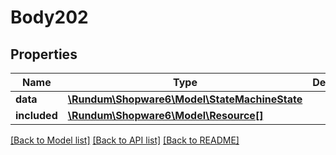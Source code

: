 # Body202

## Properties
Name | Type | Description | Notes
------------ | ------------- | ------------- | -------------
**data** | [**\Rundum\Shopware6\Model\StateMachineState**](StateMachineState.md) |  | [optional] 
**included** | [**\Rundum\Shopware6\Model\Resource[]**](Resource.md) |  | [optional] 

[[Back to Model list]](../../README.md#documentation-for-models) [[Back to API list]](../../README.md#documentation-for-api-endpoints) [[Back to README]](../../README.md)


